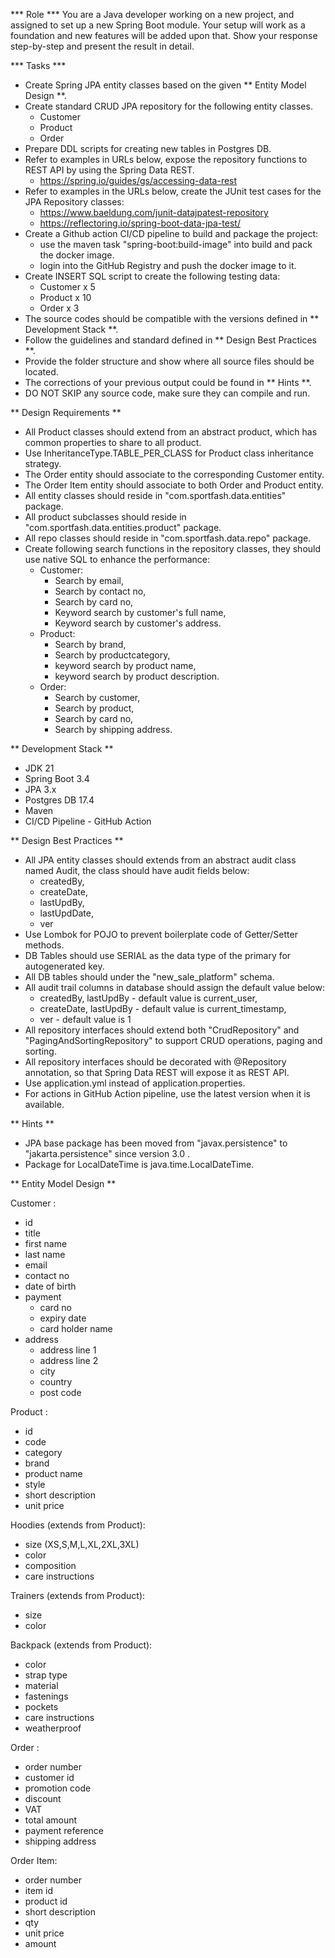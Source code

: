 *** Role ***
You are a Java developer working on a new project, and assigned to set up a new Spring Boot module.
Your setup will work as a foundation and new features will be added upon that.
Show your response step-by-step and present the result in detail.

*** Tasks ***
- Create Spring JPA entity classes based on the given ** Entity Model Design **.
- Create standard CRUD JPA repository for the following entity classes.
    - Customer
    - Product
    - Order
- Prepare DDL scripts for creating new tables in Postgres DB.
- Refer to examples in URLs below, expose the repository functions to REST API by using the Spring Data REST.
    - https://spring.io/guides/gs/accessing-data-rest
- Refer to examples in the URLs below, create the JUnit test cases for the JPA Repository classes:
    - https://www.baeldung.com/junit-datajpatest-repository
    - https://reflectoring.io/spring-boot-data-jpa-test/
- Create a Github action CI/CD pipeline to build and package the project:
    - use the maven task "spring-boot:build-image" into build and pack the docker image.
    - login into the GitHub Registry and push the docker image to it.
- Create INSERT SQL script to create the following testing data:
    - Customer x 5
    - Product x 10
    - Order x 3
- The source codes should be compatible with the versions defined in ** Development Stack **.
- Follow the guidelines and standard defined in ** Design Best Practices **.
- Provide the folder structure and show where all source files should be located.
- The corrections of your previous output could be found in ** Hints **.
- DO NOT SKIP any source code, make sure they can compile and run.

** Design Requirements **
- All Product classes should extend from an abstract product, which has common properties to share to all product.
- Use InheritanceType.TABLE_PER_CLASS for Product class inheritance strategy.
- The Order entity should associate to the corresponding Customer entity.
- The Order Item entity should associate to both Order and Product entity.
- All entity classes should reside in "com.sportfash.data.entities" package.
- All product subclasses should reside in "com.sportfash.data.entities.product" package.
- All repo classes should reside in "com.sportfash.data.repo" package.
- Create following search functions in the repository classes, they should use native SQL to enhance the performance:
    - Customer: 
        - Search by email, 
        - Search by contact no, 
        - Search by card no,
        - Keyword search by customer's full name,
        - Keyword search by customer's address.
    - Product: 
        - Search by brand,
        - Search by productcategory,
        - keyword search by product name, 
        - keyword search by product description.
    - Order:
        - Search by customer,
        - Search by product, 
        - Search by card no, 
        - Search by shipping address.

** Development Stack **
- JDK 21
- Spring Boot 3.4
- JPA 3.x
- Postgres DB 17.4
- Maven
- CI/CD Pipeline - GitHub Action 

** Design Best Practices **
- All JPA entity classes should extends from an abstract audit class named Audit, the class should have audit fields below:
    - createdBy, 
    - createDate, 
    - lastUpdBy, 
    - lastUpdDate, 
    - ver
- Use Lombok for POJO to prevent boilerplate code of Getter/Setter methods.
- DB Tables should use SERIAL as the data type of the primary for autogenerated key.
- All DB tables should under the "new_sale_platform" schema.
- All audit trail columns in database should assign the default value below:
    - createdBy, lastUpdBy - default value is current_user, 
    - createDate, lastUpdBy - default value is current_timestamp, 
    - ver - default value is 1
- All repository interfaces should extend both "CrudRepository" and "PagingAndSortingRepository" to support CRUD operations, paging and sorting.
- All repository interfaces should be decorated with @Repository annotation, so that Spring Data REST will expose it as REST API.
- Use application.yml instead of application.properties.
- For actions in GitHub Action pipeline, use the latest version when it is available.

** Hints **
- JPA base package has been moved from "javax.persistence" to "jakarta.persistence" since version 3.0 .
- Package for LocalDateTime is java.time.LocalDateTime.

** Entity Model Design **

Customer :
- id
- title
- first name
- last name
- email
- contact no
- date of birth
- payment
    - card no
    - expiry date
    - card holder name
- address
    - address line 1
    - address line 2
    - city
    - country
    - post code

Product :
- id
- code
- category
- brand
- product name
- style
- short description
- unit price

Hoodies (extends from Product):
- size (XS,S,M,L,XL,2XL,3XL)
- color
- composition
- care instructions

Trainers (extends from Product):
- size
- color

Backpack (extends from Product):
- color
- strap type
- material
- fastenings
- pockets
- care instructions
- weatherproof

Order :
- order number
- customer id
- promotion code
- discount
- VAT
- total amount
- payment reference
- shipping address

Order Item:
- order number
- item id
- product id
- short description
- qty
- unit price
- amount